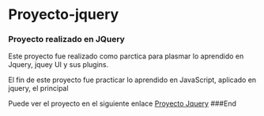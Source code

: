 # Proyecto-jquery
### Proyecto realizado en JQuery
Este proyecto fue  realizado como parctica para plasmar  lo aprendido en Jquery, jquey UI y sus plugins.

El fin de este proyecto fue practicar lo aprendido en JavaScript, aplicado en jquery, el principal

Puede ver el proyecto   en el siguiente enlace [Proyecto Jquery](http://https://priscilla-rojas.github.io/Proyecto-jquery/ "Priyecto Jquery")
###End

